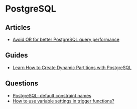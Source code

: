 # PostgreSQL

## Articles

- [Avoid OR for better PostgreSQL query performance](https://www.cybertec-postgresql.com/en/avoid-or-for-better-performance/)

## Guides

- [Learn How to Create Dynamic Partitions with PostgreSQL](https://read.acloud.guru/how-to-partition-dynamically-in-postgresql-ce3acbaef66c)

## Questions

- [PostgreSQL: default constraint names](https://stackoverflow.com/questions/4107915/postgresql-default-constraint-names)
- [How to use variable settings in trigger functions?](https://stackoverflow.com/questions/51880905/how-to-use-variable-settings-in-trigger-functions)
